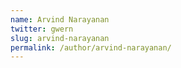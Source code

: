 ```yaml
---
name: Arvind Narayanan
twitter: gwern
slug: arvind-narayanan
permalink: /author/arvind-narayanan/
---
```

